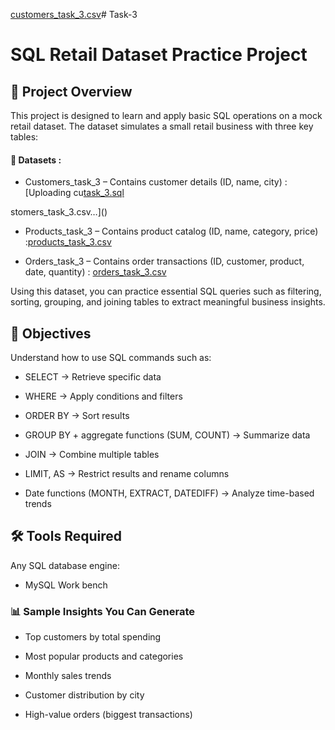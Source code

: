 [customers_task_3.csv](https://github.com/user-attachments/files/22167353/customers_task_3.csv)# Task-3
# SQL Retail Dataset Practice Project
## 📌 Project Overview

This project is designed to learn and apply basic SQL operations on a mock retail dataset. The dataset simulates a small retail business with three key tables:

#### 📂 Datasets :

- Customers_task_3 – Contains customer details (ID, name, city) :[Uploading cu[task_3.sql](https://github.com/user-attachments/files/22167355/task_3.sql)

stomers_task_3.csv…]()


- Products_task_3  – Contains product catalog (ID, name, category, price) :[products_task_3.csv](https://github.com/user-attachments/files/22167357/products_task_3.csv)

- Orders_task_3  – Contains order transactions (ID, customer, product, date, quantity) : [orders_task_3.csv](https://github.com/user-attachments/files/22167356/orders_task_3.csv)

Using this dataset, you can practice essential SQL queries such as filtering, sorting, grouping, and joining tables to extract meaningful business insights.

## 🎯 Objectives

Understand how to use SQL commands such as:

- SELECT → Retrieve specific data

- WHERE → Apply conditions and filters

- ORDER BY → Sort results

- GROUP BY + aggregate functions (SUM, COUNT) → Summarize data

- JOIN → Combine multiple tables

- LIMIT, AS → Restrict results and rename columns

- Date functions (MONTH, EXTRACT, DATEDIFF) → Analyze time-based trends

## 🛠 Tools Required

Any SQL database engine:

- MySQL Work bench

### 📊 Sample Insights You Can Generate

- Top customers by total spending

- Most popular products and categories

- Monthly sales trends

- Customer distribution by city

- High-value orders (biggest transactions)

